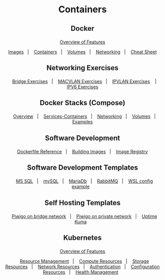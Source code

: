 <h1 align="center">
    <p>Containers<p>
</h1>

<h2 align="center">
     <p>Docker<p>
</h2>

<div align="center">

&nbsp;&nbsp;&nbsp;[Overview of Features](docker/Overview.md)&nbsp;&nbsp;&nbsp;
</div>

<div align="center">

&nbsp;&nbsp;&nbsp;[Images](docker/Images.md)&nbsp;&nbsp;&nbsp;|
&nbsp;&nbsp;&nbsp;[Containers](docker/Containers.md)&nbsp;&nbsp;&nbsp;|
&nbsp;&nbsp;&nbsp;[Volumes](docker/Volumes.md)&nbsp;&nbsp;&nbsp;|
&nbsp;&nbsp;&nbsp;[Networking](docker/Networking.md)&nbsp;&nbsp;&nbsp;|
&nbsp;&nbsp;&nbsp;[Cheat Sheet](docker/Cheatsheet.md)&nbsp;&nbsp;&nbsp;
</div>

<h2 align="center"></h2>

<h2 align="center">
     <p>Networking Exercises<p>
</h2>

<div align="center">

&nbsp;&nbsp;&nbsp;[Bridge Exercises](docker/Networking/Bridge_Exercises.md)&nbsp;&nbsp;&nbsp;|
&nbsp;&nbsp;&nbsp;[MACVLAN Exercises](docker/Networking/MACVLAN_Exercises.md)&nbsp;&nbsp;&nbsp;|
&nbsp;&nbsp;&nbsp;[IPVLAN Exercises](docker/Networking/IPVLAN_Exercises.md)&nbsp;&nbsp;&nbsp; |
&nbsp;&nbsp;&nbsp;[IPV6 Exercises](docker/Networking/IPV6_NETWORKING.md)&nbsp;&nbsp;&nbsp;

<h2 align="center"></h2>

<h2 align="center">
     <p>Docker Stacks (Compose)<p>
</h2>

<div align="center">

&nbsp;&nbsp;&nbsp;[Overview](docker/Stacks/compose.md)&nbsp;&nbsp;&nbsp;|
&nbsp;&nbsp;&nbsp;[Services-Containers](docker/Stacks/service_container.md)&nbsp;&nbsp;&nbsp;|
&nbsp;&nbsp;&nbsp;[Networking](docker/Stacks/stack_network.md)&nbsp;&nbsp;&nbsp;|
&nbsp;&nbsp;&nbsp;[Volumes](docker/Stacks/stack_volume.md)&nbsp;&nbsp;&nbsp;|
&nbsp;&nbsp;&nbsp;[Examples](docker/Stacks/stacks_exercises.md)&nbsp;&nbsp;&nbsp;
</div>

<h2 align="center"></h2>

<h2 align="center">
     <p>Software Development<p>
</h2>

<div align="center">

&nbsp;&nbsp;&nbsp;[Dockerfile Reference](docker/Development/Dockerfile_reference.md)&nbsp;&nbsp;&nbsp;|
&nbsp;&nbsp;&nbsp;[Building Images](docker/Development/Building_Images.md)&nbsp;&nbsp;&nbsp;|
&nbsp;&nbsp;&nbsp;[Image Registry](docker/Development/Image_Registry.md)&nbsp;&nbsp;&nbsp;
</div>

<h2 align="center"></h2>

<h2 align="center">
     <p>Software Development Templates<p>
</h2>

<div align="center">

&nbsp;&nbsp;&nbsp;[MS SQL](docker/DevTemplates/mssql.yml)&nbsp;&nbsp;&nbsp;|
&nbsp;&nbsp;&nbsp;[mySQL](docker/DevTemplates/mysql.yml)&nbsp;&nbsp;&nbsp;|
&nbsp;&nbsp;&nbsp;[MariaDb](docker/DevTemplates/mariadb.yml)&nbsp;&nbsp;&nbsp;|
&nbsp;&nbsp;&nbsp;[RabbitMQ](docker/DevTemplates/rabbitmq.yml)&nbsp;&nbsp;&nbsp;|
&nbsp;&nbsp;&nbsp;[WSL config example](docker/DevTemplates/.wslconfig)&nbsp;&nbsp;&nbsp;
</div>

<h2 align="center"></h2>

<h2 align="center">
     <p>Self Hosting Templates<p>
</h2>

<div align="center">

&nbsp;&nbsp;&nbsp;[Piwigo on bridge network](docker/SelfHostingTemplates/piwigo_bridge.yml)&nbsp;&nbsp;&nbsp;|
&nbsp;&nbsp;&nbsp;[Piwigo on private network](docker/SelfHostingTemplates/piwigo_selfnet.yml)&nbsp;&nbsp;&nbsp;|
&nbsp;&nbsp;&nbsp;[Uptime Kuma](docker/SelfHostingTemplates/uptimekuma.yml)&nbsp;&nbsp;&nbsp;
</div>

<h2 align="center"></h2>

<h2 align="center">
     <p>Kubernetes<p>
</h2>

<div align="center">

&nbsp;&nbsp;&nbsp;[Overview of Features](kubernetes/Overview.md)&nbsp;&nbsp;&nbsp;
</div>

<div align="center">

&nbsp;&nbsp;&nbsp;[Resource Management](kubernetes/ResourceManagement.md)&nbsp;&nbsp;&nbsp;|
&nbsp;&nbsp;&nbsp;[Compute Resources](kubernetes/ComputeResources.md)&nbsp;&nbsp;&nbsp;|
&nbsp;&nbsp;&nbsp;[Storage Resources]()&nbsp;&nbsp;&nbsp;|
&nbsp;&nbsp;&nbsp;[Network Resources](kubernetes/NetworkingResources.md)&nbsp;&nbsp;&nbsp;|
&nbsp;&nbsp;&nbsp;[Authentication](kubernetes/Authentication.md)&nbsp;&nbsp;&nbsp;|
&nbsp;&nbsp;&nbsp;[Configuration Resources](kubernetes/ConfigurationResources.md)&nbsp;&nbsp;&nbsp;|
&nbsp;&nbsp;&nbsp;[Health Management](kubernetes/HealthManagement.md)&nbsp;&nbsp;&nbsp;
</div>

